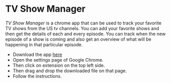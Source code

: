 TV Show Manager
===============

*TV Show Manager* is a chrome app that can be used to track your favorite TV shows from the US tv channels. You can add your favorite shows and then get the details of each and every episode. You can track when the new episode of a show is coming and also get an overview of what will be happening in that particular episode.

* Download the app [here](https://raw.github.com/brijeshb42/tvm/1.5/tvm.crx)
* Open the settings page of Google Chrome.
* Then click on extension on the top left side.
* Then drag and drop the downloaded file on that page.
* Follow the instructions.